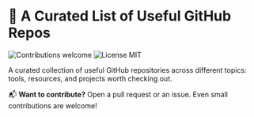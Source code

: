 # 🔨 A Curated List of Useful GitHub Repos

<p>
  <img alt="Contributions welcome" src="https://img.shields.io/badge/Contributions-welcome-green">
  <img alt="License MIT" src="https://img.shields.io/badge/License-MIT-orange">
</p>

A curated collection of useful GitHub repositories across different topics: tools, resources, and projects worth checking out.

📬 **Want to contribute?** Open a pull request or an issue. Even small contributions are welcome!
